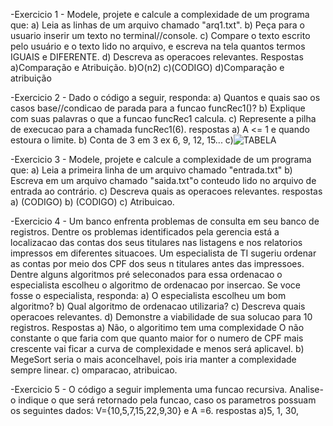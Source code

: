 -Exercicio 1 - Modele, projete e calcule a complexidade de um programa que:
a) Leia as linhas de um arquivo chamado "arq1.txt".
b) Peça para o usuario inserir um texto no terminal//console.
c) Compare o texto escrito pelo usuário e o texto lido no arquivo, e escreva na tela quantos termos IGUAIS e DIFERENTE.
d) Descreva as operacoes relevantes.
Respostas
a)Comparação e Atribuição.
b)O(n2)
c)(CODIGO)
d)Comparação e atribuição


-Exercicio 2 - Dado o código a seguir, responda:
a) Quantos e quais sao os casos base//condicao de parada para a funcao funcRec1()?
b) Explique com suas palavras o que a funcao funcRec1 calcula.
c) Represente a pilha de execucao para a chamada funcRec1(6).
respostas 
a) A <= 1 e quando estoura o limite.
b) Conta de 3 em 3 ex  6, 9, 12, 15...
c)![TABELA](https://user-images.githubusercontent.com/111787841/198113343-d333eba9-3eb4-4a2a-9278-f98fd777d7fe.png)


-Exercicio 3 - Modele, projete e calcule a complexidade de um programa que:
a) Leia a primeira linha de um arquivo chamado "entrada.txt"
b) Escreva em um arquivo chamado "saida.txt"o conteudo lido no arquivo de entrada ao contrário.
c) Descreva quais as operacoes relevantes.
respostas 
a) (CODIGO)
b) (CODIGO)
c) Atribuicao.


-Exercicio 4 - Um banco enfrenta problemas de consulta em seu banco de registros. Dentre os problemas identificados pela gerencia está a 
localizacao das contas dos seus titulares nas listagens e nos relatorios impressos em diferentes situacoes. Um especialista de TI sugeriu ordenar
as contas por meio dos CPF dos seus n titulares antes das impressoes. Dentre alguns algoritmos pré seleconados para essa ordenacao o especialista 
escolheu o algoritmo de ordenacao por insercao. Se voce fosse o especialista, responda:
a) O especialista escolheu um bom algoritmo?
b) Qual algoritmo de ordenacao utilizaria?
c) Descreva quais operacoes relevantes.
d) Demonstre a viabilidade de sua solucao para 10 registros.
Respostas
a) Não, o algoritimo tem uma complexidade O não constante o que faria com que quanto maior 
for o numero de CPF mais crescente vai ficar a curva de complexidade e menos será aplicavel.
b) MegeSort seria o mais aconcelhavel, pois iria manter a complexidade sempre linear. 
c) omparacao, atribuicao.



-Exercicio 5 - O código a seguir implementa uma funcao recursiva. Analise-o indique o que será retornado pela funcao, caso os parametros possuam os seguintes
dados: V={10,5,7,15,22,9,30} e A =6.
respostas 
a)5, 1, 30,
